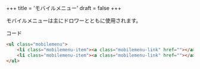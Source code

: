 +++
title = 'モバイルメニュー'
draft = false
+++

モバイルメニューは主にドロワーとともに使用されます。

コード

```html
<ul class="mobilemenu">
    <li class="mobilemenu-item"><a class="mobilemenu-link" href=""></a></li>
    <li class="mobilemenu-item"><a class="mobilemenu-link" href=""></a></li>
</ul>
```
